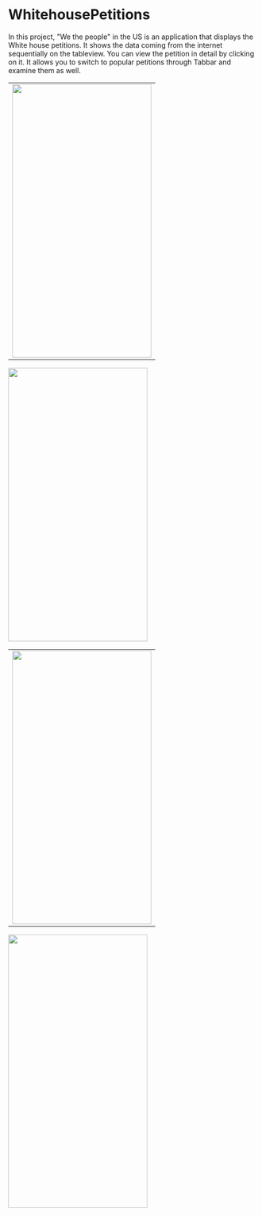 # WhitehousePetitions

In this project, "We the people" in the US is an application that displays the White house petitions. It shows the data coming from the internet sequentially on the tableview. You can view the petition in detail by clicking on it. It allows you to switch to popular petitions through Tabbar and examine them as well.



<table>
  <tr>
    <td><img src="https://user-images.githubusercontent.com/82471515/174751277-bf033e75-77e4-4a27-ae32-1d14d581f266.png" width=280 height=550></td>
     </table>
    <td><img src="https://user-images.githubusercontent.com/82471515/174751418-797a0b12-684f-47be-b5c1-f8bdcfa75f87.png" width=280 height=550></td> 
 </table>
 <table>
  <tr>
    <td><img src="https://user-images.githubusercontent.com/82471515/174751539-30d2b279-11be-4bc2-bdc4-3341f3aa848c.png" width=280 height=550></td>
     </table>
    <td><img src="https://user-images.githubusercontent.com/82471515/174751804-bf963d4d-ca02-4441-894e-231cc4b89f46.png" width=280 height=550></td>
   

    
